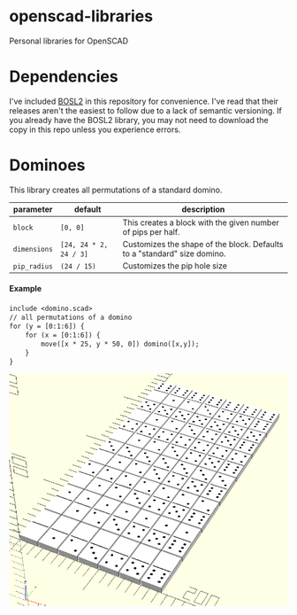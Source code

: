 # openscad-libraries
Personal libraries for OpenSCAD

# Dependencies
I've included [BOSL2](https://github.com/BelfrySCAD/BOSL2) in this repository for convenience. I've read that their releases aren't the easiest to follow due to a lack of semantic versioning. If you already have the BOSL2 library, you may not need to download the copy in this repo unless you experience errors.

# Dominoes
This library creates all permutations of a standard domino.

| parameter | default | description |
|-|-|-|
| `block` | `[0, 0]` | This creates a block with the given number of pips per half. |
| `dimensions` | `[24, 24 * 2, 24 / 3]` | Customizes the shape of the block. Defaults to a "standard" size domino. |
| `pip_radius` | `(24 / 15)` | Customizes the pip hole size |

#### Example
```
include <domino.scad>
// all permutations of a domino
for (y = [0:1:6]) {
    for (x = [0:1:6]) {
        move([x * 25, y * 50, 0]) domino([x,y]);
    }
}
```
![domino example](images/examples/domino.png)
